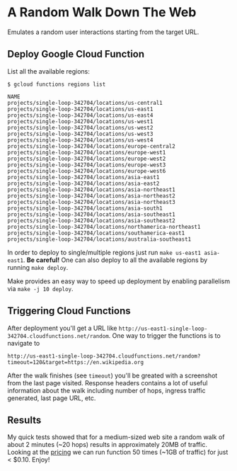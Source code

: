 # A Random Walk Down The Web

Emulates a random user interactions starting from the target URL.

## Deploy Google Cloud Function

List all the available regions:
```
$ gcloud functions regions list

NAME
projects/single-loop-342704/locations/us-central1
projects/single-loop-342704/locations/us-east1
projects/single-loop-342704/locations/us-east4
projects/single-loop-342704/locations/us-west1
projects/single-loop-342704/locations/us-west2
projects/single-loop-342704/locations/us-west3
projects/single-loop-342704/locations/us-west4
projects/single-loop-342704/locations/europe-central2
projects/single-loop-342704/locations/europe-west1
projects/single-loop-342704/locations/europe-west2
projects/single-loop-342704/locations/europe-west3
projects/single-loop-342704/locations/europe-west6
projects/single-loop-342704/locations/asia-east1
projects/single-loop-342704/locations/asia-east2
projects/single-loop-342704/locations/asia-northeast1
projects/single-loop-342704/locations/asia-northeast2
projects/single-loop-342704/locations/asia-northeast3
projects/single-loop-342704/locations/asia-south1
projects/single-loop-342704/locations/asia-southeast1
projects/single-loop-342704/locations/asia-southeast2
projects/single-loop-342704/locations/northamerica-northeast1
projects/single-loop-342704/locations/southamerica-east1
projects/single-loop-342704/locations/australia-southeast1
```

In order to deploy to single/multiple regions just run `make us-east1 asia-east1`.
**Be careful!** One can also deploy to all the available regions by running `make deploy`.

Make provides an easy way to speed up deployment by enabling parallelism via `make -j 10 deploy`.

## Triggering Cloud Functions

After deployment you'll get a URL like `http://us-east1-single-loop-342704.cloudfunctions.net/random`.
One way to trigger the functions is to navigate to
```
http://us-east1-single-loop-342704.cloudfunctions.net/random?timeout=120&target=https://en.wikipedia.org
```

After the walk finishes (see `timeout`) you'll be greated with a screenshot from the last page visited.
Response headers contains a lot of useful information about the walk including number of hops, ingress traffic generated, last page URL, etc.

## Results

My quick tests showed that for a medium-sized web site a random walk of about 2 minutes (~20 hops) results in approximately 20MB of traffic.
Looking at the [pricing](https://cloud.google.com/functions/pricing) we can run function 50 times (~1GB of traffic) for just < $0.10.
Enjoy!
